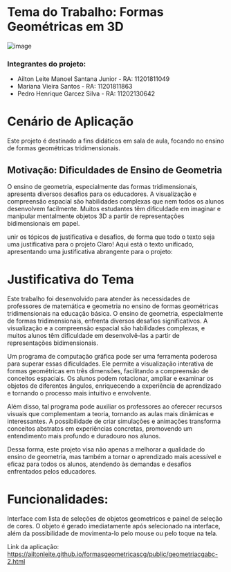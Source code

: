 # Tema do Trabalho: **Formas Geométricas em 3D**

![image](https://github.com/user-attachments/assets/224600f0-8ff2-4388-84a0-9cbbc281f924)


### Integrantes do projeto:
- Ailton Leite Manoel Santana Junior - RA: 11201811049
- Mariana Vieira Santos - RA: 11201811863
- Pedro Henrique Garcez Silva - RA: 11202130642

# Cenário de Aplicação
Este projeto é destinado a fins didáticos em sala de aula, focando no ensino de formas geométricas tridimensionais.

## Motivação: Dificuldades de Ensino de Geometria
O ensino de geometria, especialmente das formas tridimensionais, apresenta diversos desafios para os educadores. A visualização e compreensão espacial são habilidades complexas que nem todos os alunos desenvolvem facilmente. Muitos estudantes têm dificuldade em imaginar e manipular mentalmente objetos 3D a partir de representações bidimensionais em papel.

unir os tópicos de justificativa e desafios, de forma que todo o texto seja uma justificativa para o projeto
Claro! Aqui está o texto unificado, apresentando uma justificativa abrangente para o projeto:

# Justificativa do Tema
Este trabalho foi desenvolvido para atender às necessidades de professores de matemática e geometria no ensino de formas geométricas tridimensionais na educação básica. O ensino de geometria, especialmente de formas tridimensionais, enfrenta diversos desafios significativos. A visualização e a compreensão espacial são habilidades complexas, e muitos alunos têm dificuldade em desenvolvê-las a partir de representações bidimensionais.

Um programa de computação gráfica pode ser uma ferramenta poderosa para superar essas dificuldades. Ele permite a visualização interativa de formas geométricas em três dimensões, facilitando a compreensão de conceitos espaciais. Os alunos podem rotacionar, ampliar e examinar os objetos de diferentes ângulos, enriquecendo a experiência de aprendizado e tornando o processo mais intuitivo e envolvente.

Além disso, tal programa pode auxiliar os professores ao oferecer recursos visuais que complementam a teoria, tornando as aulas mais dinâmicas e interessantes. A possibilidade de criar simulações e animações transforma conceitos abstratos em experiências concretas, promovendo um entendimento mais profundo e duradouro nos alunos.

Dessa forma, este projeto visa não apenas a melhorar a qualidade do ensino de geometria, mas também a tornar o aprendizado mais acessível e eficaz para todos os alunos, atendendo às demandas e desafios enfrentados pelos educadores.

# Funcionalidades:
Interface com lista de seleções de objetos geometricos e painel de seleção de cores. O objeto é gerado imediatamente após selecionado na interface, além da possibilidade de movimenta-lo pelo mouse ou pelo toque na tela.

Link da aplicação: https://ailtonleite.github.io/formasgeometricascg/public/geometriacgabc-2.html
